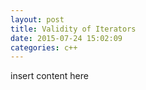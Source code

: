 ```yaml
---
layout: post
title: Validity of Iterators
date: 2015-07-24 15:02:09
categories: c++
---
```


insert content here
